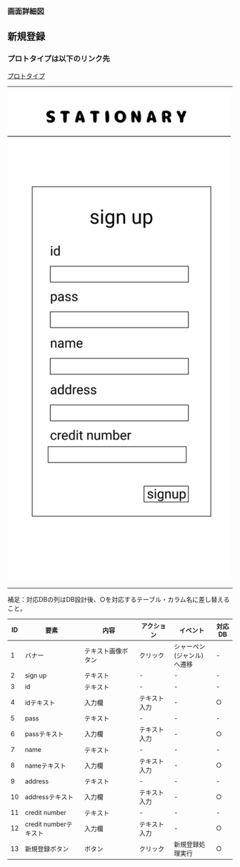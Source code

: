 ### 画面詳細図
## 新規登録
### プロトタイプは以下のリンク先
[プロトタイプ](https://www.figma.com/file/YN8g4ahM3raStzCZMDXhNA/stationary?node-id=1%3A10)
*****
<img src="../img/新規登録.png" width="500">

*****
補足：対応DBの列はDB設計後、○を対応するテーブル・カラム名に差し替えること。

| ID | 要素 | 内容 | アクション | イベント | 対応DB |
|----|------|-----|------------|---------|-------|
|1   |バナー　　　　        |テキスト画像ボタン|クリック　　|シャーペン(ジャンル)へ遷移|-|
|2   |sign up　　　        |テキスト　　　　　|-    　　　|-        |-|
|3   |id　　　　　　        |テキスト　　　　　|-    　　　|-        |-|
|4   |idテキスト　　        |入力欄　　　　　　|テキスト入力|-       |○|
|5   |pass　　　　　        |テキスト　　　　　|-    　　　|-        |-|
|6   |passテキスト　       |入力欄　　　　　　|テキスト入力|-       |○|
|7   |name     　　        |テキスト　　　　　|-　　　    |-        |-|
|8   |nameテキスト　       |入力欄　　　　　　|テキスト入力|-       |○|
|9   |address　　　        |テキスト　　　　　|-　　　    |-        |-|
|10  |addressテキスト      |入力欄　　　　　|テキスト入力|-        |○|
|11  |credit number       |テキスト　　　　　|-　　　    |-        |-|
|12  |credit numberテキスト|入力欄　　　　　|テキスト入力|-        |○|
|13  |新規登録ボタン　      |ボタン　　　　　|クリック　　|新規登録処理実行|○|

